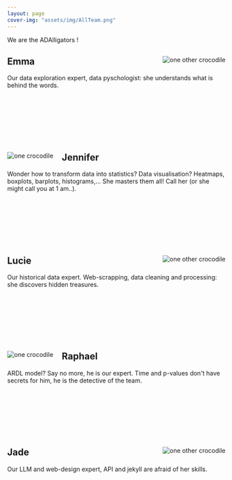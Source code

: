 ```yaml
---
layout: page
cover-img: "assets/img/AllTeam.png"
---
```


<p class="DataStory">We are the ADAlligators !</p>

<div>
<img style="float: right;padding-left: 20px;padding-bottom: 20px;" class="gators" src="../assets/img/Emma.png" alt="one other crocodile"/>
<h2>Emma</h2>
<p>Our data exploration expert, data pyschologist: she understands what is behind the words.</p>
<br/><br/><br/><br/><br/><br/>
</div>

<div>
<img style="float: left;padding-right: 20px;" class="gators" src="../assets/img/Jen.png" alt="one crocodile"/>
<h2>Jennifer</h2>
<p>Wonder how to transform data into statistics? Data visualisation? Heatmaps, boxplots, barplots, histograms,... She masters them all! Call her (or she might call you at 1 am..).</p>
<br/><br/><br/><br/><br/><br/>
</div>

<div>
<img style="float: right;padding-left: 20px;padding-bottom: 20px;" class="gators" src="../assets/img/Lucie.png" alt="one other crocodile"/>
<h2>Lucie</h2>
<p>Our historical data expert. Web-scrapping, data cleaning and processing: she discovers hidden treasures.</p>
<br/><br/><br/><br/><br/><br/>
</div>

<div>
<img style="float: left;padding-right: 20px;" class="gators" src="../assets/img/Raphael.png" alt="one crocodile"/>
<h2>Raphael</h2>
<p> ARDL model? Say no more, he is our expert. Time and p-values don't have secrets for him, he is the detective of the team.</p>
<br/><br/><br/><br/><br/><br/>
</div>

<div>
<img style="float: right;padding-left: 20px;padding-bottom: 20px;" class="gators" src="../assets/img/Jade.png" alt="one other crocodile"/>
<h2>Jade</h2>
<p>Our LLM and web-design expert, API and jekyll are afraid of her skills.</p>
</div> 
